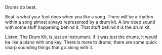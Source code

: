 Drums do beat.

Beat is what your foot does when you like a song. There will be a rhythm
within a song almost always represented by a drum kit. A low deep sound
with some stuff happening behind it. That stuff behind it is the drum kit.

Listen, The Drum Kit, is just an instrument. If it was just the drums, it
would be like a piano with one key. There is more to drums, there are some
quick sharp sounding things that go along with it.